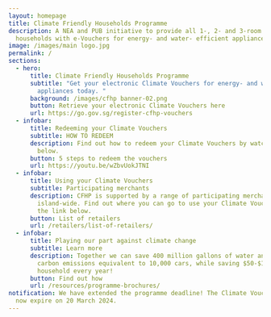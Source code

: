 ```yaml
---
layout: homepage
title: Climate Friendly Households Programme
description: A NEA and PUB initiative to provide all 1-, 2- and 3-room HDB
  households with e-Vouchers for energy- and water- efficient appliances.
image: /images/main logo.jpg
permalink: /
sections:
  - hero:
      title: Climate Friendly Households Programme
      subtitle: "Get your electronic Climate Vouchers for energy- and water-efficient
        appliances today. "
      background: /images/cfhp banner-02.png
      button: Retrieve your electronic Climate Vouchers here
      url: https://go.gov.sg/register-cfhp-vouchers
  - infobar:
      title: Redeeming your Climate Vouchers
      subtitle: HOW TO REDEEM
      description: Find out how to redeem your Climate Vouchers by watching this video
        below.
      button: 5 steps to redeem the vouchers
      url: https://youtu.be/wZbvUokJTNI
  - infobar:
      title: Using your Climate Vouchers
      subtitle: Participating merchants
      description: CFHP is supported by a range of participating merchants
        island-wide. Find out where you can go to use your Climate Vouchers at
        the link below.
      button: List of retailers
      url: /retailers/list-of-retailers/
  - infobar:
      title: Playing our part against climate change
      subtitle: Learn more
      description: Together we can save 400 million gallons of water and can remove
        carbon emissions equivalent to 10,000 cars, while saving $50-$150 per
        household every year!
      button: Find out how
      url: /resources/programme-brochures/
notification: We have extended the programme deadline! The Climate Vouchers will
  now expire on 20 March 2024.
---
```

